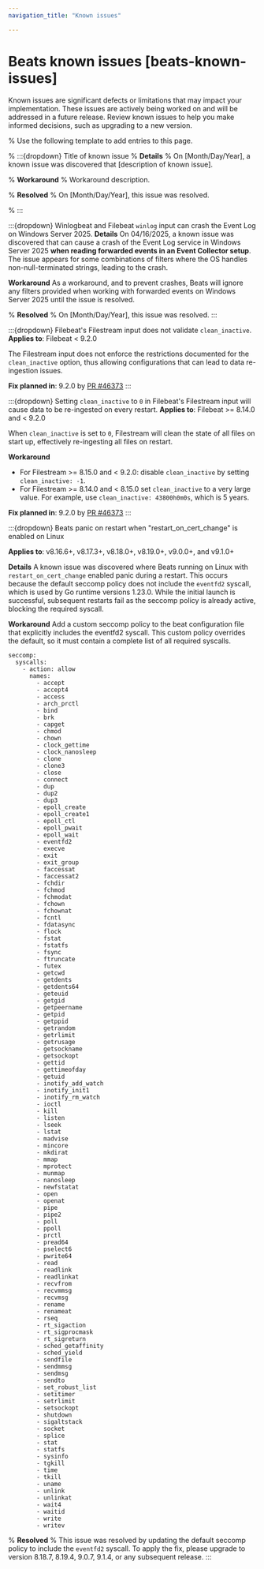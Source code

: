 ```yaml
---
navigation_title: "Known issues"

---
```


# Beats known issues [beats-known-issues]

Known issues are significant defects or limitations that may impact your implementation. These issues are actively being worked on and will be addressed in a future release. Review known issues to help you make informed decisions, such as upgrading to a new version.

% Use the following template to add entries to this page.

% :::{dropdown} Title of known issue
% **Details** 
% On [Month/Day/Year], a known issue was discovered that [description of known issue].

% **Workaround** 
% Workaround description.

% **Resolved**
% On [Month/Day/Year], this issue was resolved.

% :::

:::{dropdown} Winlogbeat and Filebeat `winlog` input can crash the Event Log on Windows Server 2025.
**Details** 
On 04/16/2025, a known issue was discovered that can cause a crash of the Event Log service in Windows Server 2025 **when reading forwarded events in an Event Collector setup**. The issue appears for some combinations of filters where the OS handles non-null-terminated strings, leading to the crash.

**Workaround** 
As a workaround, and to prevent crashes, Beats will ignore any filters provided when working with forwarded events on Windows Server 2025 until the issue is resolved.

% **Resolved**
% On [Month/Day/Year], this issue was resolved.
:::


:::{dropdown} Filebeat's Filestream input does not validate `clean_inactive`.
**Applies to**: Filebeat < 9.2.0

The Filestream input does not enforce the restrictions documented for
the `clean_inactive` option, thus allowing configurations that can
lead to data re-ingestion issues.

**Fix planned in**: 9.2.0 by [PR #46373](https://github.com/elastic/beats/pull/46373)
:::

:::{dropdown} Setting `clean_inactive` to `0` in Filebeat's Filestream input will cause data to be re-ingested on every restart.
**Applies to**: Filebeat >= 8.14.0 and < 9.2.0

When `clean_inactive` is set to `0`, Filestream will clean the state of all files
on start up, effectively re-ingesting all files on restart.

**Workaround**
- For Filestream >= 8.15.0 and < 9.2.0: disable `clean_inactive` by setting `clean_inactive: -1`.
- For Filestream >= 8.14.0 and < 8.15.0 set `clean_inactive` to a very
large value. For example, use `clean_inactive: 43800h0m0s`, which is 5 years.

**Fix planned in**: 9.2.0 by [PR #46373](https://github.com/elastic/beats/pull/46373)
:::

:::{dropdown} Beats panic on restart when "restart_on_cert_change" is enabled on Linux

**Applies to**: v8.16.6+, v8.17.3+, v8.18.0+, v8.19.0+, v9.0.0+, and v9.1.0+

**Details**
A known issue was discovered where Beats running on Linux with `restart_on_cert_change` enabled panic during a restart. This occurs because the default seccomp policy does not include the `eventfd2` syscall, which is used by Go runtime versions 1.23.0. While the initial launch is successful, subsequent restarts fail as the seccomp policy is already active, blocking the required syscall.

**Workaround**
Add a custom seccomp policy to the beat configuration file that explicitly includes the eventfd2 syscall. This custom policy overrides the default, so it must contain a complete list of all required syscalls.
```
seccomp:
  syscalls:
    - action: allow
      names:
        - accept
        - accept4
        - access
        - arch_prctl
        - bind
        - brk
        - capget
        - chmod
        - chown
        - clock_gettime
        - clock_nanosleep
        - clone
        - clone3
        - close
        - connect
        - dup
        - dup2
        - dup3
        - epoll_create
        - epoll_create1
        - epoll_ctl
        - epoll_pwait
        - epoll_wait
        - eventfd2
        - execve
        - exit
        - exit_group
        - faccessat
        - faccessat2
        - fchdir
        - fchmod
        - fchmodat
        - fchown
        - fchownat
        - fcntl
        - fdatasync
        - flock
        - fstat
        - fstatfs
        - fsync
        - ftruncate
        - futex
        - getcwd
        - getdents
        - getdents64
        - geteuid
        - getgid
        - getpeername
        - getpid
        - getppid
        - getrandom
        - getrlimit
        - getrusage
        - getsockname
        - getsockopt
        - gettid
        - gettimeofday
        - getuid
        - inotify_add_watch
        - inotify_init1
        - inotify_rm_watch
        - ioctl
        - kill
        - listen
        - lseek
        - lstat
        - madvise
        - mincore
        - mkdirat
        - mmap
        - mprotect
        - munmap
        - nanosleep
        - newfstatat
        - open
        - openat
        - pipe
        - pipe2
        - poll
        - ppoll
        - prctl
        - pread64
        - pselect6
        - pwrite64
        - read
        - readlink
        - readlinkat
        - recvfrom
        - recvmmsg
        - recvmsg
        - rename
        - renameat
        - rseq
        - rt_sigaction
        - rt_sigprocmask
        - rt_sigreturn
        - sched_getaffinity
        - sched_yield
        - sendfile
        - sendmmsg
        - sendmsg
        - sendto
        - set_robust_list
        - setitimer
        - setrlimit
        - setsockopt
        - shutdown
        - sigaltstack
        - socket
        - splice
        - stat
        - statfs
        - sysinfo
        - tgkill
        - time
        - tkill
        - uname
        - unlink
        - unlinkat
        - wait4
        - waitid
        - write
        - writev
```

% **Resolved**
% This issue was resolved by updating the default seccomp policy to include the `eventfd2` syscall. To apply the fix, please upgrade to version 8.18.7, 8.19.4, 9.0.7, 9.1.4, or any subsequent release.
:::
